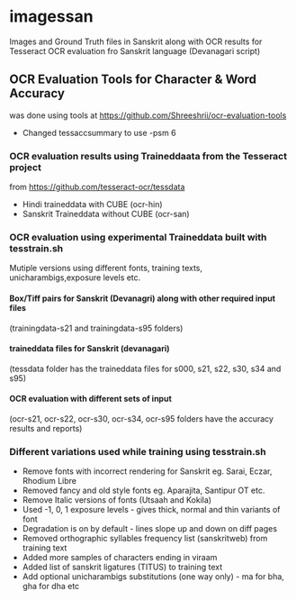 # imagessan
Images and Ground Truth files in Sanskrit along with OCR results 
for Tesseract OCR evaluation fro Sanskrit language (Devanagari script)

## OCR Evaluation Tools for Character & Word Accuracy
was done using tools at https://github.com/Shreeshrii/ocr-evaluation-tools

* Changed tessaccsummary to use -psm 6

### OCR evaluation results using Traineddaata from the Tesseract project 
from https://github.com/tesseract-ocr/tessdata

* Hindi traineddata with CUBE (ocr-hin)
* Sanskrit Traineddata without CUBE (ocr-san)

### OCR evaluation using experimental Traineddata built with tesstrain.sh
Mutiple versions using different fonts, training texts, unicharambigs,exposure levels etc.

#### Box/Tiff pairs for Sanskrit (Devanagri) along with other required input files
(trainingdata-s21 and trainingdata-s95 folders)

#### traineddata files for Sanskrit (devanagari)
(tessdata folder has the traineddata files for s000, s21, s22, s30, s34 and s95)

#### OCR evaluation with different sets of input
(ocr-s21, ocr-s22, ocr-s30, ocr-s34, ocr-s95 folders have the accuracy results and reports)

### Different variations used while training using tesstrain.sh

* Remove fonts with incorrect rendering for Sanskrit eg. Sarai, Eczar, Rhodium Libre
* Removed fancy and old style fonts eg. Aparajita, Santipur OT etc.
* Remove Italic versions of fonts (Utsaah and Kokila)
* Used -1, 0, 1 exposure levels - gives thick, normal and thin variants of font
* Degradation is on by default - lines slope up and down on diff pages
* Removed orthographic syllables frequency list (sanskritweb) from training text
* Added more samples of characters ending in viraam 
* Added list of sanskrit ligatures (TITUS) to training text
* Add optional unicharambigs substitutions (one way only) - ma for bha, gha for dha etc


